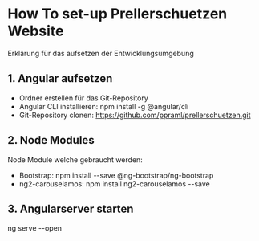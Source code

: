# How To set-up Prellerschuetzen Website
Erklärung für das aufsetzen der Entwicklungsumgebung

## 1. Angular aufsetzen
- Ordner erstellen für das Git-Repository
- Angular CLI installieren: npm install -g @angular/cli
- Git-Repository clonen: https://github.com/ppraml/prellerschuetzen.git

## 2. Node Modules
Node Module welche gebraucht werden:
- Bootstrap: npm install --save @ng-bootstrap/ng-bootstrap
- ng2-carouselamos: npm install ng2-carouselamos --save

## 3. Angularserver starten
ng serve --open
